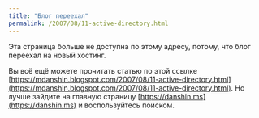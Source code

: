 ```yaml
---
title: "Блог переехал"
permalink: /2007/08/11-active-directory.html
---
```

Эта страница больше не доступна по этому адресу, потому, что блог переехал на новый хостинг.

Вы всё ещё можете прочитать статью по этой ссылке [https://mdanshin.blogspot.com/2007/08/11-active-directory.html](https://mdanshin.blogspot.com/2007/08/11-active-directory.html). Но лучше зайдите на главную страницу [https://danshin.ms](https://danshin.ms) и воспользуйтесь поиском.